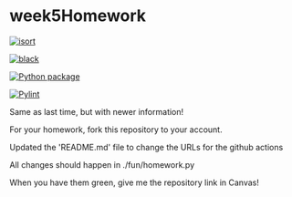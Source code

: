 # week5Homework

[![isort](https://github.com/vcu-bfekade/week5homework/actions/workflows/isort.yml)](https://github.com/vcu-bfekade/week5homework/actions/workflows/isort.yml)

[![black](https://github.com/vcu-bfekade/week5homework/actions/workflows/pyblack.yml)](hhttps://github.com/vcu-bfekade/week5homework/actions/workflows/pyblack.yml)

[![Python package](https://github.com/vcu-bfekade/week5homework/actions/workflows/pytest.yml)](https://github.com/vcu-bfekade/week5homework/actions/workflows/pytest.yml)

[![Pylint](https://github.com/vcu-bfekade/week5homework/actions/workflows/pylint.yml)](https://github.com/vcu-bfekade/week5homework/actions/workflows/pylint.yml)

Same as last time, but with newer information!

For your homework, fork this repository to your account.

Updated the 'README.md' file to change the URLs for the github actions

All changes should happen in ./fun/homework.py

When you have them green, give me the repository link in Canvas!
